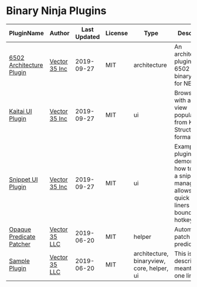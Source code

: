 # Binary Ninja Plugins

| PluginName | Author | Last Updated | License | Type | Description |
|------------|--------|--------------|---------|----------|-------------|
|[6502 Architecture Plugin](https://github.com/Vector35/6502)|[Vector 35 Inc](https://github.com/Vector35)|2019-09-27|MIT|architecture|An architecture plugin for 6502 and binary view for NES roms.|
|[Kaitai UI Plugin](https://github.com/Vector35/kaitai)|[Vector 35 Inc](https://github.com/Vector35)|2019-09-27|MIT|ui|Browse hex with a tree view populated from Kaitai Struct formats.|
|[Snippet UI Plugin](https://github.com/Vector35/snippets)|[Vector 35 Inc](https://github.com/Vector35)|2019-09-27|MIT|ui|Example UI plugin demonstrating how to create a snippet manager that allows for quick one-liners to be bound to hotkeys.|
|[Opaque Predicate Patcher](https://github.com/Vector35/OpaquePredicatePatcher)|[Vector 35 LLC](https://github.com/Vector35)|2019-06-20|MIT|helper|Automatically patch opaque predicates|
|[Sample Plugin](https://github.com/Vector35/sample_plugin)|[Vector 35 LLC](https://github.com/Vector35)|2019-06-20|MIT|architecture, binaryview, core, helper, ui|This is a short description meant to fit on one line.|
